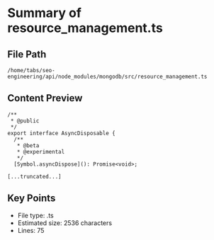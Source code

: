 # Summary of resource_management.ts
  
## File Path
`/home/tabs/seo-engineering/api/node_modules/mongodb/src/resource_management.ts`

## Content Preview
```
/**
 * @public
 */
export interface AsyncDisposable {
  /**
   * @beta
   * @experimental
   */
  [Symbol.asyncDispose](): Promise<void>;

[...truncated...]
```

## Key Points
- File type: .ts
- Estimated size: 2536 characters
- Lines: 75
